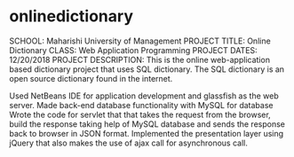 # onlinedictionary

SCHOOL: Maharishi University of Management
PROJECT TITLE: Online Dictionary
CLASS: Web Application Programming
PROJECT DATES: 12/20/2018
PROJECT DESCRIPTION: This is the online web-application based dictionary project that uses SQL dictionary. The SQL dictionary is an open source dictionary found in the internet.

Used NetBeans IDE for application development and glassfish as the web server.
Made back-end database functionality with MySQL for database
Wrote the code for servlet that that takes the request from the browser, build the response taking help of MySQL database and sends the response back to browser in JSON format.
Implemented the presentation layer using jQuery that also makes the use of ajax call for asynchronous call.


